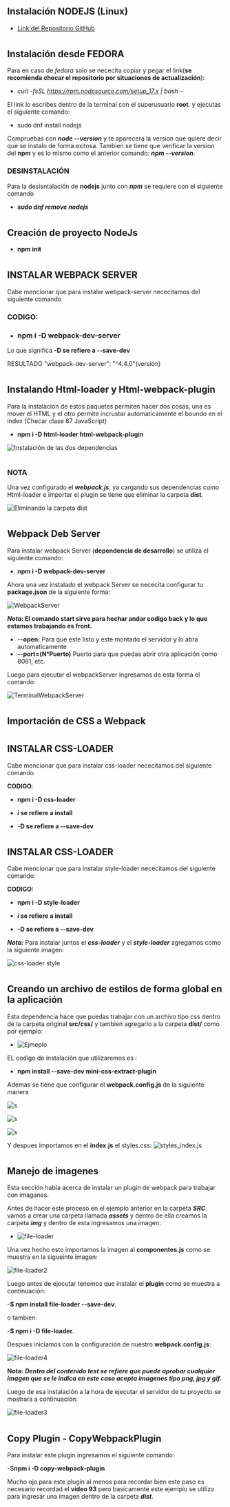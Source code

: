 #

## **Instalación NODEJS (Linux)**

- [Link del Repositorio GitHub](https://github.com/nodesource/distributions/blob/master/README.md)

#

## **Instalación desde FEDORA**

Para en caso de _fedora_ solo se nececita copiar y pegar el link(**se recomienda checar el repositorio por situaciones de actualización**):

- _curl -fsSL https://rpm.nodesource.com/setup_17.x | bash -_

El link lo escribes dentro de la terminal con el superusuario **root**. y ejecutas el siguiente comando:

- sudo dnf install nodejs

Compruebas con **_node --version_** y te aparecera la version que quiere decir que se instalo de forma exitosa.
Tambien se tiene que verificar la version del **npm** y es lo mismo como el anterior comando: **_npm --version_**.

### **DESINSTALACIÓN**

Para la desisntalación de **nodejs** junto con **_npm_** se requiere con el siguiente comando

- **_sudo dnf remove nodejs_**

#

## **Creación de proyecto NodeJs**

- **npm init**

#

## **INSTALAR WEBPACK SERVER**

Cabe mencionar que para instalar webpack-server nececitamos del siguiente comando

### CODIGO:

- ### **npm i -D webpack-dev-server**

Lo que significa **-D se refiere a --save-dev**

RESULTADO
"webpack-dev-server": "^4.4.0"(versión)

#

## **Instalando Html-loader** y **Html-webpack-plugin**

Para la instalación de estos paquetes permiten hacer dos cosas, una es mover el HTML y el otro permite incrustar automaticamente el boundo en el index (Checar clase 87 JavaScript)

- **npm i -D html-loader html-webpack-plugin**

![Instalación de las dos dependencias](../04-webpack-incial/Evidencia/html-loader.png)

#

### **NOTA**

Una vez configurado el **_webpack.js_**, ya cargando sus dependencias como Html-loader e importar el plugin se tiene que eliminar la carpeta **dist**.

![Eliminando la carpeta dist](../04-webpack-incial/Evidencia/eliminarCarpetaDist.png)

#

## **Webpack Deb Server**

Para instalar webpack Server (**dependencia de desarrollo**) se utiliza el siguiente comando:

- **npm i -D webpack-dev-server**

Ahora una vez instalado el webpack Server se nececita configurar tu **package.json** de la siguiente forma:

![WebpackServer](./Evidencia/webpack.png)

**_Nota_: El comando start sirve para hechar andar codigo back y lo que estamos trabajando es front.**

- **--open:** Para que este listo y este montado el servidor y lo abra automaticamente
- **--port=(N°Puerto)** Puerto para que puedas abrir otra aplicación como 8081, etc.

Luego para ejecutar el webpackServer ingresamos de esta forma el comando:

![TerminalWebpackServer](./Evidencia/terminalWebServer.png)

#

## Importación de CSS a Webpack

#

## **INSTALAR CSS-LOADER**

Cabe mencionar que para instalar css-loader nececitamos del siguiente comando

**CODIGO**:

- **npm i -D css-loader**

- **_i_ se refiere a install**

- **-D se refiere a --save-dev**

#

## **INSTALAR CSS-LOADER**

Cabe mencionar que para instalar style-loader nececitamos del siguiente comando:

**CODIGO:**

- **npm i -D style-loader**

- **_i_ se refiere a install**

- **-D se refiere a --save-dev**

**_Nota:_** Para instalar juntos el **_css-loader_** y el **_style-loader_**
agregamos como la siguiente imagen:

![css-loader style](./Evidencia/css-loader.png)

#

## Creando un archivo de estilos de forma global en la aplicación

Esta dependencia hace que puedas trabajar con un archivo tipo css dentro de la carpeta original **src/css/** y tambien agregarlo a la carpeta **dist/** como por ejemplo:

- ![Ejmeplo](./Evidencia/cssStyless.png)

EL codigo de instalación que utilizaremos es :

- **npm install --save-dev mini-css-extract-plugin**

Ademas se tiene que configurar el **webpack.config.js** de la siguiente manera

![s](./Evidencia/css_plugin_1.png)

![s](./Evidencia/css_plugin_2.png)

![s](./Evidencia/css_plugin_3.png)

Y despues importamos en el **index.js** el styles.css:
![styles_index.js](./Evidencia/css_plugin_4.png)

#

## Manejo de imagenes

Esta sección habla acerca de instalar un plugin de webpack para trabajar con imaganes.

Antes de hacer este proceso en el ejemplo anterior en la carpeta **_SRC_** vamos a crear una carpeta llamada **_assets_** y dentro de ella creamos la carpeta **_img_** y dentro de esta ingresamos una imagen:

- ![file-loader](./Evidencia/file-loader.png)

Una vez hecho esto importamos la imagen al **componentes.js** como se muestra en la sigueinte imagen:

![file-loader2](./Evidencia/file-loader_2.png)

Luego antes de ejecutar tenemos que instalar el **plugin** como se muestra a continuación:

-**$ npm install file-loader --save-dev**.

o tambien:

-**$ npm i -D file-loader**.

Despues iniciamos con la configuración de nuestro **webpack.config.js**:

![file-loader4](./Evidencia/file-loader_4.png)

**Nota:** _**Dentro del contenido test se refiere que puede aprobar cualquier imagen que se le indica en este caso acepta imagenes tipo png, jpg y gif.**_

Luego de esa instalación a la hora de ejecutar el servidor de tu proyecto se mostrara a continuación:

![file-loader3](./Evidencia/file-loader_3.png)

#

## Copy Plugin - CopyWebpackPlugin

Para instalar este plugin ingresamos el siguiente comando:

-$**npm i -D copy-webpack-plugin**

Mucho ojo para este plugin al menos para recordar bien este paso es necesario recordad el **video 93** pero basicamente este ejemplo se utilizo para ingresar una imagen dentro de la carpeta **_dist_**.

#
